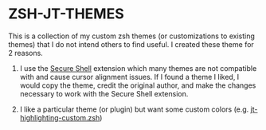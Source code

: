 # ZSH-JT-THEMES

This is a collection of my custom zsh themes (or customizations to existing themes) that I do not intend others to find useful.  I created these theme for 2 reasons.

1. I use the [Secure Shell](https://chrome.google.com/webstore/detail/secure-shell/iodihamcpbpeioajjeobimgagajmlibd?hl=en) extension which many themes are not compatible with and cause cursor alignment issues.  If I found a theme I liked, I would copy the theme, credit the original author, and make the changes necessary to work with the Secure Shell extension.

1. I like a particular theme (or plugin) but want some custom colors (e.g. [jt-highlighting-custom.zsh](https://github.com/JtMotoX/zsh-jt-themes/blob/d7efc0384053e6e54ed3e3881bc8b70005049a69/jt-highlighting-custom.zsh))